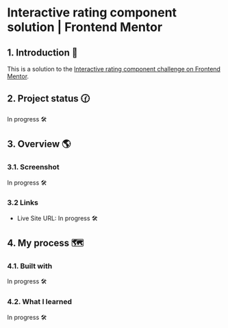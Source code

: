 # Interactive rating component solution | Frontend Mentor

## 1. Introduction 📝

This is a solution to the [Interactive rating component challenge on Frontend Mentor](https://www.frontendmentor.io/challenges/interactive-rating-component-koxpeBUmI/hub).
<br>

## 2. Project status  🕜

In progress 🛠️

## 3. Overview 🌎

### 3.1. Screenshot

In progress 🛠️
<br>

### 3.2 Links

- Live Site URL: In progress 🛠️

## 4. My process 🗺️

### 4.1. Built with

In progress 🛠️
<br>

### 4.2. What I learned

In progress 🛠️
<br>
